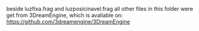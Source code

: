 beside luzfixa.frag and luzposicinavel.frag all other files in this folder were get from 3DreamEngine, which is avaliable on: https://github.com/3dreamengine/3DreamEngine
